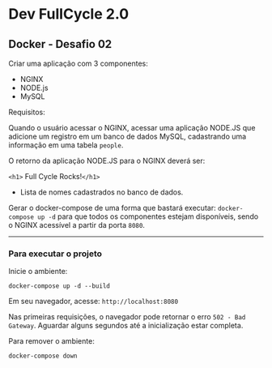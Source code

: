 # Dev FullCycle 2.0

## Docker - Desafio 02

Criar uma aplicação com 3 componentes:

- NGINX
- NODE.js
- MySQL

Requisitos:

Quando o usuário acessar o NGINX, acessar uma aplicação NODE.JS que adicione um registro em um banco de dados MySQL, cadastrando uma informação em uma tabela ```people```.

O retorno da aplicação NODE.JS para o NGINX deverá ser:

```<h1>``` Full Cycle Rocks!```</h1>```

- Lista de nomes cadastrados no banco de dados.

Gerar o docker-compose de uma forma que bastará executar: ```docker-compose up -d``` para que todos os componentes estejam disponíveis, sendo o NGINX acessível a partir da porta ```8080```.

---

### Para executar o projeto

Inicie o ambiente:

```shellscript
docker-compose up -d --build
```

Em seu navegador, acesse: ```http://localhost:8080```

Nas primeiras requisições, o navegador pode retornar o erro ```502 - Bad Gateway```. Aguardar alguns segundos até a inicialização estar completa.

Para remover o ambiente:

```shellscript
docker-compose down
```
